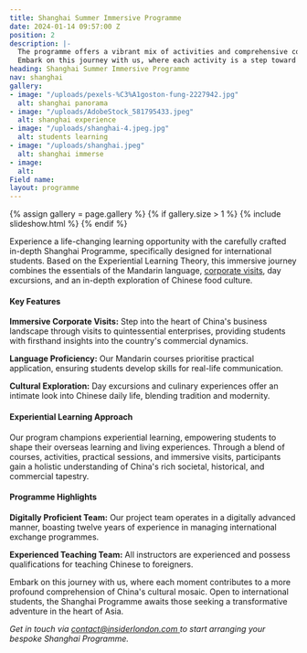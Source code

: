 ```yaml
---
title: Shanghai Summer Immersive Programme
date: 2024-01-14 09:57:00 Z
position: 2
description: |-
  The programme offers a vibrant mix of activities and comprehensive course designs, providing students with a profound understanding of Chinese culture. Beyond kindling interest, it establishes a robust foundation for their academic and career journey.
  Embark on this journey with us, where each activity is a step toward a more profound comprehension of China's rich societal, historical, and commercial tapestry
heading: Shanghai Summer Immersive Programme
nav: shanghai
gallery:
- image: "/uploads/pexels-%C3%A1goston-fung-2227942.jpg"
  alt: shanghai panorama
- image: "/uploads/AdobeStock_581795433.jpeg"
  alt: shanghai experience
- image: "/uploads/shanghai-4.jpeg.jpg"
  alt: students learning
- image: "/uploads/shanghai.jpeg"
  alt: shanghai immerse
- image: 
  alt: 
Field name: 
layout: programme
---
```


{% assign gallery = page.gallery %}
{% if gallery.size > 1 %}
  {% include slideshow.html %}
{% endif %}

Experience a life-changing learning opportunity with the carefully crafted in-depth 
Shanghai Programme, specifically designed for international students. Based on the Experiential Learning Theory, this immersive journey combines the essentials of the Mandarin language, [corporate visits](https://insiderlondon.com/asia/shanghai/company-visits), day excursions, and an in-depth exploration of Chinese food culture.

#### Key Features

**Immersive Corporate Visits:** Step into the heart of China's business landscape through visits to quintessential enterprises, providing students with firsthand insights into the country's commercial dynamics.

**Language Proficiency:** Our Mandarin courses prioritise practical application, ensuring students develop skills for real-life communication.

**Cultural Exploration:** Day excursions and culinary experiences offer an intimate look into Chinese daily life, blending tradition and modernity.

#### Experiential Learning Approach

Our program champions experiential learning, empowering students to shape their overseas learning and living experiences. Through a blend of courses, activities, practical sessions, and immersive visits, participants gain a holistic understanding of China's rich societal, historical, and commercial tapestry.

#### Programme Highlights

**Digitally Proficient Team:** Our project team operates in a digitally advanced manner, boasting twelve years of experience in managing international exchange programmes.

**Experienced Teaching Team:** All instructors are experienced and possess qualifications for teaching Chinese to foreigners.

Embark on this journey with us, where each moment contributes to a more profound comprehension of China's cultural mosaic. Open to international students, the Shanghai Programme awaits those seeking a transformative adventure in the heart of Asia.

_Get in touch via [contact@insiderlondon.com ](mailto:contact@insiderlondon.com) to start arranging your bespoke Shanghai Programme._